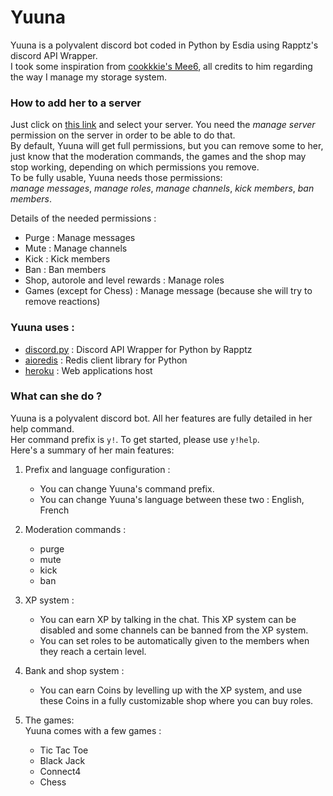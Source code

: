 # Yuuna

Yuuna is a polyvalent discord bot coded in Python by Esdia using Rapptz's discord API Wrapper.\
I took some inspiration from [cookkkie's Mee6](https://github.com/cookkkie/mee6), all credits to him regarding the way I manage my storage system.

### How to add her to a server
Just click on [this link](https://discordapp.com/oauth2/authorize?client_id=424560276277559296&scope=bot&permissions=2146958591) and select your server. You need the *manage server* permission on the server in order to be able to do that. \
By default, Yuuna will get full permissions, but you can remove some to her, just know that the moderation commands, the games and the shop may stop working, depending on which permissions you remove. \
To be fully usable, Yuuna needs those permissions: \
*manage messages*, *manage roles*, *manage channels*, *kick members*, *ban members*.

Details of the needed permissions :
* Purge : Manage messages
* Mute : Manage channels
* Kick : Kick members
* Ban : Ban members
* Shop, autorole and level rewards : Manage roles
* Games (except for Chess) : Manage message (because she will try to remove reactions)


### Yuuna uses :
* [discord.py](https://github.com/Rapptz/discord.py) : Discord API Wrapper for Python by Rapptz
* [aioredis](https://github.com/aio-libs/aioredis) : Redis client library for Python
* [heroku](https://www.heroku.com/) : Web applications host


### What can she do ?
Yuuna is a polyvalent discord bot. All her features are fully detailed in her help command. \
Her command prefix is `y!`. To get started, please use `y!help`. \
Here's a summary of her main features:

1. Prefix and language configuration :
    * You can change Yuuna's command prefix.
    * You can change Yuuna's language between these two : English, French
    
2. Moderation commands :
    * purge
    * mute
    * kick
    * ban
    
3. XP system :
    * You can earn XP by talking in the chat. This XP system can be disabled and some channels can be banned from the XP system. 
    * You can set roles to be automatically given to the members when they reach a certain level.
4. Bank and shop system :
    * You can earn Coins by levelling up with the XP system, and use these Coins in a fully customizable shop where you can buy roles.
5. The games: \
    Yuuna comes with a few games : 
    * Tic Tac Toe
    * Black Jack
    * Connect4
    * Chess